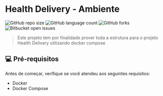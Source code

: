 # Health Delivery - Ambiente

<!---Esses são exemplos. Veja https://shields.io para outras pessoas ou para personalizar este conjunto de escudos. Você pode querer incluir dependências, status do projeto e informações de licença aqui--->

![GitHub repo size](https://img.shields.io/github/repo-size/HealthDelivery/ambiente_docker?style=for-the-badge)
![GitHub language count](https://img.shields.io/github/languages/count/HealthDelivery/ambiente_docker?style=for-the-badge)
![GitHub forks](https://img.shields.io/github/forks/HealthDelivery/ambiente_docker?style=for-the-badge)
![Bitbucket open issues](https://img.shields.io/github/issues/HealthDelivery/ambiente_docker?style=for-the-badge)

> Este projeto tem por finalidade prover toda a estrutura para o projeto Health Delivery utilizando docker compose

## 💻 Pré-requisitos

Antes de começar, verifique se você atendeu aos seguintes requisitos:
<!---Estes são apenas requisitos de exemplo. Adicionar, duplicar ou remover conforme necessário--->
* Docker
* Docker Compose 
